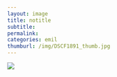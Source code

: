 ```yaml
---
layout: image
title: notitle
subtitle: 
permalink: 
categories: emil
thumburl: /img/DSCF1891_thumb.jpg
---
```

![](/img/DSCF1891_thumb.jpg)
